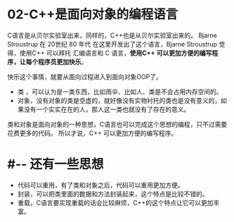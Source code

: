 # 02-C++是面向对象的编程语言

C语言是从贝尔实验室出来，同样的，C++也是从贝尔实验室出来的。
Bjarne Stroustrup 在 20世纪 80 年代 在这里开发出了这个语言，Bjarne Stroustrup 觉得，使用C++ 可以拜托 汇编语言和 C 语言，**使用C++ 可以更加方便的编写程序，让每个程序员更加快乐**。

快乐这个事情，就要从面向过程进入到面向对象OOP了。

* 类 ，可以认为是一类东西，比如雨伞、比如人、类是不会占用内存空间的。
* 对象，没有对象的类是空虚的，就好像没有实物衬托的类也是没有意义的，如果没有一个实实在在的人，那人这一类也就没有了存在的意义。

类和对象是面向对象的一种思想，C语言也可以完成这个思想的编程，只不过需要花费更多的代码。
所以才说，C++ 可以更加方便的编写程序。

# #-- 还有一些思想

* 代码可以重用，有了类和对象之后，代码可以重用更加方便。
* 封装，可以把类里面的数据和方法封装起来，这个特点是比较不错的。
* 重载，C语言要实现重载的话会比较麻烦，C++的这个特点让它可以更加丰富。

